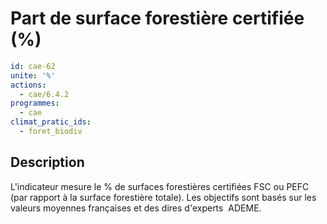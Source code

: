 # Part de surface forestière certifiée (%)
```yaml
id: cae-62
unite: '%'
actions:
  - cae/6.4.2
programmes:
  - cae
climat_pratic_ids:
  - foret_biodiv
```
## Description
L'indicateur mesure le % de surfaces forestières certifiées FSC ou PEFC (par rapport à la surface forestière totale). Les objectifs sont basés sur les valeurs moyennes françaises et des dires d'experts  ADEME.




